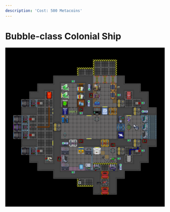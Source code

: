 ```yaml
---
description: 'Cost: 500 Metacoins'
---
```


# Bubble-class Colonial Ship

![](<../../.gitbook/assets/image (41).png>)
